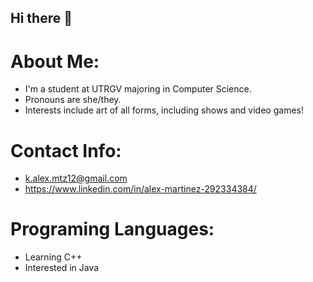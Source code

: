 ## Hi there 👋

# About Me:
- I'm a student at UTRGV majoring in Computer Science.
- Pronouns are she/they.
- Interests include art of all forms, including shows and video games!
# Contact Info:
- k.alex.mtz12@gmail.com
- https://www.linkedin.com/in/alex-martinez-292334384/
# Programing Languages:
- Learning C++
- Interested in Java
<!--
**Combeevee/Combeevee** is a ✨ _special_ ✨ repository because its `README.md` (this file) appears on your GitHub profile.

Here are some ideas to get you started:

- 🔭 I’m currently working on ...
- 🌱 I’m currently learning ...
- 👯 I’m looking to collaborate on ...
- 🤔 I’m looking for help with ...
- 💬 Ask me about ...
- 📫 How to reach me: ...
- 😄 Pronouns: ...
- ⚡ Fun fact: ...
-->
